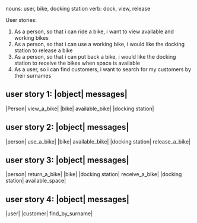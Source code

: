 nouns: user, bike, docking station
verb: dock, view, release

User stories:
1. As a person, so that i can ride a bike, i want to view available and working bikes
2. As a person, so that i can use a working bike, i would like the docking station to release a bike
3. As a person, so that i can put back a bike, i would like the docking station to receive the bikes when space is available
4. As a user, so i can find customers, i want to search for my customers by their surnames

user story 1:
|object| messages|
-----------------
|Person| view_a_bike|
|bike| available_bike|
|docking station|

user story 2:
|object| messages|
-----------------
|person| use_a_bike|
|bike| available_bike|
|docking station| release_a_bike|

user story 3:
|object| messages|
------------------
|person| return_a_bike|
|bike|
|docking station| receive_a_bike|
|docking station| available_space|

user story 4:
|object| messages|
------------------
|user|
|customer| find_by_surname|
